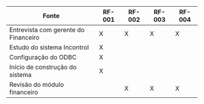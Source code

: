 | Fonte                                  | RF-001 | RF-002 | RF-003 | RF-004 |
|--------------------------------------- |--------|--------|--------|--------|
| Entrevista com gerente do Financeiro   |   X    |   X    |   X    |   X    |
| Estudo do sistema Incontrol            |   X    |        |        |        |
| Configuração do ODBC                   |   X    |        |        |        |
| Início de construção do sistema        |   X    |        |        |        |
| Revisão do módulo financeiro           |        |   X    |   X    |   X    |